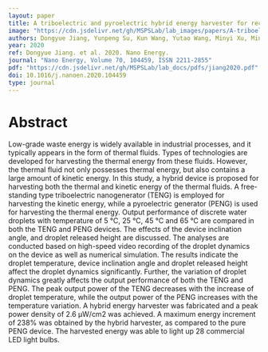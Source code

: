 ```yaml
---
layout: paper
title: A triboelectric and pyroelectric hybrid energy harvester for recovering energy from low-grade waste fluids
image: "https://cdn.jsdelivr.net/gh/MSPSLab/lab_images/papers/A-triboelectric-and-pyroelectric.png"
authors: Dongyue Jiang, Yunpeng Su, Kun Wang, Yutao Wang, Minyi Xu, Ming Dong, Guijun Chen
year: 2020
ref: Dongyue Jiang. et al. 2020. Nano Energy.
journal: "Nano Energy, Volume 70, 104459, ISSN 2211-2855"
pdf: "https://cdn.jsdelivr.net/gh/MSPSLab/lab_docs/pdfs/jiang2020.pdf"
doi: 10.1016/j.nanoen.2020.104459
type: journal
---
```


# Abstract

Low-grade waste energy is widely available in industrial processes, and it typically appears in the form of thermal fluids. Types of technologies are developed for harvesting the thermal energy from these fluids. However, the thermal fluid not only possesses thermal energy, but also contains a large amount of kinetic energy. In this study, a hybrid device is proposed for harvesting both the thermal and kinetic energy of the thermal fluids. A free-standing type triboelectric nanogenerator (TENG) is employed for harvesting the kinetic energy, while a pyroelectric generator (PENG) is used for harvesting the thermal energy. Output performance of discrete water droplets with temperature of 5 °C, 25 °C, 45 °C and 65 °C are compared in both the TENG and PENG devices. The effects of the device inclination angle, and droplet released height are discussed. The analyses are conducted based on high-speed video recording of the droplet dynamics on the device as well as numerical simulation. The results indicate the droplet temperature, device inclination angle and droplet released height affect the droplet dynamics significantly. Further, the variation of droplet dynamics greatly affects the output performance of both the TENG and PENG. The peak output power of the TENG decreases with the increase of droplet temperature, while the output power of the PENG increases with the temperature variation. A hybrid energy harvester was fabricated and a peak power density of 2.6 μW/cm2 was achieved. A maximum energy increment of 238% was obtained by the hybrid harvester, as compared to the pure PENG device. The harvested energy was able to light up 28 commercial LED light bulbs.
